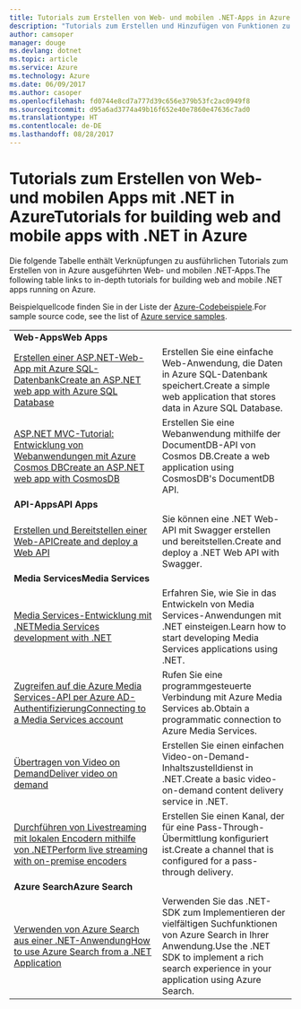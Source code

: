 ```yaml
---
title: Tutorials zum Erstellen von Web- und mobilen .NET-Apps in Azure
description: "Tutorials zum Erstellen und Hinzufügen von Funktionen zu Ihren Web- und mobilen .NET-Apps, die Azure-Dienste nutzen."
author: camsoper
manager: douge
ms.devlang: dotnet
ms.topic: article
ms.service: Azure
ms.technology: Azure
ms.date: 06/09/2017
ms.author: casoper
ms.openlocfilehash: fd0744e8cd7a777d39c656e379b53fc2ac0949f8
ms.sourcegitcommit: d95a6ad3774a49b16f652e40e7860e47636c7ad0
ms.translationtype: HT
ms.contentlocale: de-DE
ms.lasthandoff: 08/28/2017
---
```

# <a name="tutorials-for-building-web-and-mobile-apps-with-net-in-azure"></a><span data-ttu-id="8f88b-103">Tutorials zum Erstellen von Web- und mobilen Apps mit .NET in Azure</span><span class="sxs-lookup"><span data-stu-id="8f88b-103">Tutorials for building web and mobile apps with .NET in Azure</span></span>

<span data-ttu-id="8f88b-104">Die folgende Tabelle enthält Verknüpfungen zu ausführlichen Tutorials zum Erstellen von in Azure ausgeführten Web- und mobilen .NET-Apps.</span><span class="sxs-lookup"><span data-stu-id="8f88b-104">The following table links to in-depth tutorials for building web and mobile .NET apps running on Azure.</span></span>

<span data-ttu-id="8f88b-105">Beispielquellcode finden Sie in der Liste der [Azure-Codebeispiele](https://azure.microsoft.com/resources/samples/?platform=dotnet).</span><span class="sxs-lookup"><span data-stu-id="8f88b-105">For sample source code, see the list of [Azure service samples](https://azure.microsoft.com/resources/samples/?platform=dotnet).</span></span>

| | |
|---|---|
| <span data-ttu-id="8f88b-106">**Web-Apps**</span><span class="sxs-lookup"><span data-stu-id="8f88b-106">**Web Apps**</span></span>||
| <span data-ttu-id="8f88b-107">[Erstellen einer ASP.NET-Web-App mit Azure SQL-Datenbank][1]</span><span class="sxs-lookup"><span data-stu-id="8f88b-107">[Create an ASP.NET web app with Azure SQL Database][1]</span></span> | <span data-ttu-id="8f88b-108">Erstellen Sie eine einfache Web-Anwendung, die Daten in Azure SQL-Datenbank speichert.</span><span class="sxs-lookup"><span data-stu-id="8f88b-108">Create a simple web application that stores data in Azure SQL Database.</span></span> | 
| <span data-ttu-id="8f88b-109">[ASP.NET MVC-Tutorial: Entwicklung von Webanwendungen mit Azure Cosmos DB][2]</span><span class="sxs-lookup"><span data-stu-id="8f88b-109">[Create an ASP.NET web app with CosmosDB][2]</span></span> | <span data-ttu-id="8f88b-110">Erstellen Sie eine Webanwendung mithilfe der DocumentDB-API von Cosmos DB.</span><span class="sxs-lookup"><span data-stu-id="8f88b-110">Create a web application using CosmosDB's DocumentDB API.</span></span> | 
| <span data-ttu-id="8f88b-111">**API-Apps**</span><span class="sxs-lookup"><span data-stu-id="8f88b-111">**API Apps**</span></span>||
| <span data-ttu-id="8f88b-112">[Erstellen und Bereitstellen einer Web-API][3]</span><span class="sxs-lookup"><span data-stu-id="8f88b-112">[Create and deploy a Web API][3]</span></span> | <span data-ttu-id="8f88b-113">Sie können eine .NET Web-API mit Swagger erstellen und bereitstellen.</span><span class="sxs-lookup"><span data-stu-id="8f88b-113">Create and deploy a .NET Web API with Swagger.</span></span> | 
| <span data-ttu-id="8f88b-114">**Media Services**</span><span class="sxs-lookup"><span data-stu-id="8f88b-114">**Media Services**</span></span> | |
| <span data-ttu-id="8f88b-115">[Media Services-Entwicklung mit .NET][6]</span><span class="sxs-lookup"><span data-stu-id="8f88b-115">[Media Services development with .NET][6]</span></span> | <span data-ttu-id="8f88b-116">Erfahren Sie, wie Sie in das Entwickeln von Media Services-Anwendungen mit .NET einsteigen.</span><span class="sxs-lookup"><span data-stu-id="8f88b-116">Learn how to start developing Media Services applications using .NET.</span></span> |
| <span data-ttu-id="8f88b-117">[Zugreifen auf die Azure Media Services-API per Azure AD-Authentifizierung][7]</span><span class="sxs-lookup"><span data-stu-id="8f88b-117">[Connecting to a Media Services account][7]</span></span> | <span data-ttu-id="8f88b-118">Rufen Sie eine programmgesteuerte Verbindung mit Azure Media Services ab.</span><span class="sxs-lookup"><span data-stu-id="8f88b-118">Obtain a programmatic connection to  Azure Media Services.</span></span> |
| <span data-ttu-id="8f88b-119">[Übertragen von Video on Demand][4]</span><span class="sxs-lookup"><span data-stu-id="8f88b-119">[Deliver video on demand][4]</span></span> | <span data-ttu-id="8f88b-120">Erstellen Sie einen einfachen Video-on-Demand-Inhaltszustelldienst in .NET.</span><span class="sxs-lookup"><span data-stu-id="8f88b-120">Create a basic video-on-demand content delivery service in .NET.</span></span> | 
| <span data-ttu-id="8f88b-121">[Durchführen von Livestreaming mit lokalen Encodern mithilfe von .NET][8]</span><span class="sxs-lookup"><span data-stu-id="8f88b-121">[Perform live streaming with on-premise encoders ][8]</span></span> | <span data-ttu-id="8f88b-122">Erstellen Sie einen Kanal, der für eine Pass-Through-Übermittlung konfiguriert ist.</span><span class="sxs-lookup"><span data-stu-id="8f88b-122">Create a channel that is configured for a pass-through delivery.</span></span> |
| <span data-ttu-id="8f88b-123">**Azure Search**</span><span class="sxs-lookup"><span data-stu-id="8f88b-123">**Azure Search**</span></span>||
| <span data-ttu-id="8f88b-124">[Verwenden von Azure Search aus einer .NET-Anwendung][5]</span><span class="sxs-lookup"><span data-stu-id="8f88b-124">[How to use Azure Search from a .NET Application][5]</span></span> | <span data-ttu-id="8f88b-125">Verwenden Sie das .NET-SDK zum Implementieren der vielfältigen Suchfunktionen von Azure Search in Ihrer Anwendung.</span><span class="sxs-lookup"><span data-stu-id="8f88b-125">Use the .NET SDK to implement a rich search experience in your application using Azure Search.</span></span> | 



[1]: /azure/app-service-web/app-service-web-tutorial-dotnet-sqldatabase
[2]: /azure/documentdb/documentdb-dotnet-application
[3]: /azure/app-service-api/app-service-api-dotnet-get-started
[4]: /azure/media-services/media-services-dotnet-get-started
[5]: /azure/search/search-howto-dotnet-sdk
[6]: /azure/media-services/media-services-dotnet-how-to-use
[7]: /azure/media-services/media-services-dotnet-connect-programmatically
[8]: /azure/media-services/media-services-dotnet-live-encode-with-onpremises-encoders